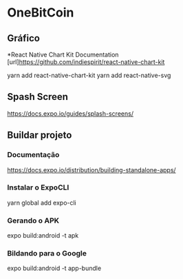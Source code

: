 # OneBitCoin

## Gráfico

*React Native Chart Kit Documentation
[url]https://github.com/indiespirit/react-native-chart-kit

yarn add react-native-chart-kit
yarn add react-native-svg

## Spash Screen
https://docs.expo.io/guides/splash-screens/

## Buildar projeto

### Documentação
https://docs.expo.io/distribution/building-standalone-apps/

### Instalar o ExpoCLI
yarn global add expo-cli

### Gerando o APK
expo build:android -t apk

### Bildando para o Google
expo build:android -t app-bundle


